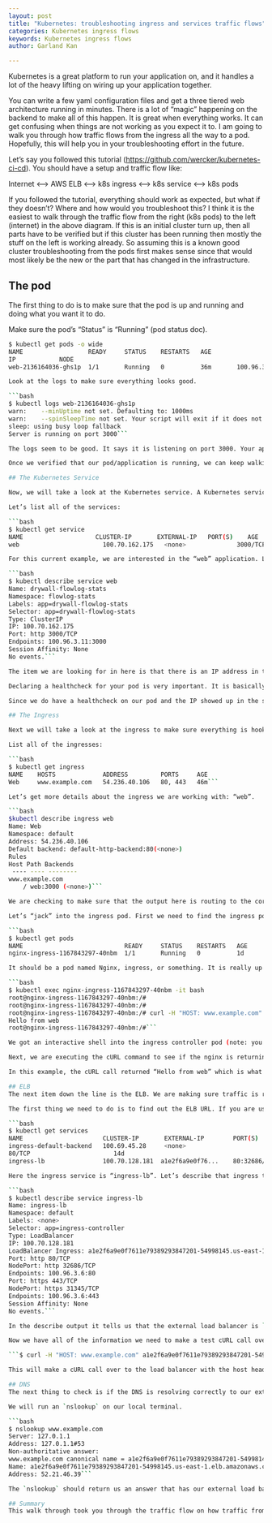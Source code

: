 ```yaml
---
layout: post
title: "Kubernetes: troubleshooting ingress and services traffic flows"
categories: Kubernetes ingress flows
keywords: Kubernetes ingress flows
author: Garland Kan

---
```


Kubernetes is a great platform to run your application on, and it handles a lot of the heavy lifting on wiring up your application together.

You can write a few yaml configuration files and get a three tiered web architecture running in minutes. There is a lot of “magic” happening on the backend to make all of this happen. It is great when everything works. It can get confusing when things are not working as you expect it to. I am going to walk you through how traffic flows from the ingress all the way to a pod. Hopefully, this will help you in your troubleshooting effort in the future.

Let’s say you followed this tutorial (<A HREF="https://github.com/wercker/kubernetes-ci-cd">https://github.com/wercker/kubernetes-ci-cd</a>). You should have a setup and traffic flow like:

Internet <--> AWS ELB <--> k8s ingress <--> k8s service <--> k8s pods

If you followed the tutorial, everything should work as expected, but what if they doesn’t? Where and how would you troubleshoot this? I think it is the easiest to walk through the traffic flow from the right (k8s pods) to the left (internet) in the above diagram. If this is an initial cluster turn up, then all parts have to be verified but if this cluster has been running then mostly the stuff on the left is working already. So assuming this is a known good cluster troubleshooting from the pods first makes sense since that would most likely be the new or the part that has changed in the infrastructure.

## The pod
The first thing to do is to make sure that the pod is up and running and doing what you want it to do.

Make sure the pod’s “Status” is “Running” (pod status doc).

```bash
$ kubectl get pods -o wide
NAME                  READY     STATUS    RESTARTS   AGE       
IP            NODE
web-2136164036-ghs1p  1/1       Running   0          36m       100.96.3.11   ip-172-20-57-113.ec2.internal```

Look at the logs to make sure everything looks good.

```bash
$ kubectl logs web-2136164036-ghs1p
warn:    --minUptime not set. Defaulting to: 1000ms
warn:    --spinSleepTime not set. Your script will exit if it does not stay up for at least 1000ms
sleep: using busy loop fallback
Server is running on port 3000```

The logs seem to be good. It says it is listening on port 3000. Your application will most likely have some other output, but the general idea here is to make sure the logs looks good. If the logs don’t indicate your application is up or running, then it is time to make your logs a little bit more verbose.

Once we verified that our pod/application is running, we can keep walking left in our traffic flow to see if anything else is wrong.

## The Kubernetes Service

Now, we will take a look at the Kubernetes service. A Kubernetes service is an abstraction on top of a set of related pods. Every Kubernetes service is assigned a virtual IP and requests to that service will be proxied to one of its pods. This is important because your pod has to be running and has passed it’s healthchecks before it is added to the service.

Let’s list all of the services:

```bash
$ kubectl get service
NAME                    CLUSTER-IP       EXTERNAL-IP   PORT(S)    AGE
web                       100.70.162.175   <none>              3000/TCP   39m```

For this current example, we are interested in the “web” application. Let’s describe this service.

```bash
$ kubectl describe service web
Name: drywall-flowlog-stats
Namespace: flowlog-stats
Labels: app=drywall-flowlog-stats
Selector: app=drywall-flowlog-stats
Type: ClusterIP
IP: 100.70.162.175
Port: http 3000/TCP
Endpoints: 100.96.3.11:3000
Session Affinity: None
No events.```

The item we are looking for in here is that there is an IP address in the “Endpoints” field. The IP addresses in this field mean that these pods are running and has passed their health checks. If you also take a look back above to where you listed all of the pods. This IP should be on that list.

Declaring a healthcheck for your pod is very important. It is basically some kind of check towards your pod to tell Kubernetes that your pod is alive and healthy. This can be an HTTP request to some endpoint that is returning and HTTP 200 or it can be a command that runs in the container. Here is more information about how to setup the healthchecks: <A HREF="https://kubernetes.io/docs/tasks/configure-pod-container/configure-liveness-readiness-probes/">https://kubernetes.io/docs/tasks/configure-pod-container/configure-liveness-readiness-probes/</a>.

Since we do have a healthcheck on our pod and the IP showed up in the service endpoint. We know that the pod is up and running in a good state and that Kubernetes service proxy is proxying it. We can move onto the next item in the traffic flow.

## The Ingress

Next we will take a look at the ingress to make sure everything is hooked up correctly here.

List all of the ingresses:

```bash
$ kubectl get ingress
NAME    HOSTS             ADDRESS         PORTS     AGE
Web     www.example.com   54.236.40.106   80, 443   46m```

Let’s get more details about the ingress we are working with: “web”.

```bash
$kubectl describe ingress web
Name: Web
Namespace: default
Address: 54.236.40.106
Default backend: default-http-backend:80(<none>)
Rules
Host Path Backends
 ---- ---- --------
www.example.com
    / web:3000 (<none>)```

We are checking to make sure that the output here is routing to the correct place. Looking at the “Backends” column, you’ll note that it is sending traffic to the endpoints in the service named “web”. This is what I would expect to see if everything was configured correctly. If everything still looks good, we can “jack” into the ingress controller and see if it can reach your pod.

Let’s “jack” into the ingress pod. First we need to find the ingress pod.

```bash
$ kubectl get pods
NAME                            READY     STATUS    RESTARTS   AGE       IP             NODE
nginx-ingress-1167843297-40nbm  1/1       Running   0          1d        10.2.105.5     ip-10-15-82-74.ec2.internal```

It should be a pod named Nginx, ingress, or something. It is really up to you to name the ingress whatever you want. Once you have the ingress pod’s name, we can “exec” into it with an interactive shell and run the cURL command to see what the Ingress returns us.

```bash
$ kubectl exec nginx-ingress-1167843297-40nbm -it bash
root@nginx-ingress-1167843297-40nbm:/# 
root@nginx-ingress-1167843297-40nbm:/#
root@nginx-ingress-1167843297-40nbm:/# curl -H "HOST: www.example.com" localhost 
Hello from web
root@nginx-ingress-1167843297-40nbm:/#```

We got an interactive shell into the ingress controller pod (note: you can do this with any pod). The Ingress pod is running a Nginx process that creates its config from querying the Kubernetes API on which “ingress” resources have been created on the cluster, and it gets the backend IPs from the Kubernetes service endpoints.

Next, we are executing the cURL command to see if the nginx is returning the content from our “web” pod. The Nginx is doing virtual host routing, which means we have to pass in the “HOST” header for the server we are trying to reach. Replace “www.example.com” to what you have configured.

In this example, the cURL call returned “Hello from web” which is what I expect from my “web” pod.

## ELB
The next item down the line is the ELB. We are making sure traffic is routing from the Internet through the ELB into our Ingress and to the Kubernetes cluster. We will use the same cURL trick we used in the last step to verify this. Doing this eliminates any DNS issues that we might have (we will talk about DNS issues next).

The first thing we need to do is to find out the ELB URL. If you are using a cloud provider that created your external load balancer for you, you can issue a few kubectl commands to get it by first listing all of the services:

```bash
$ kubectl get services
NAME                      CLUSTER-IP       EXTERNAL-IP        PORT(S)                      AGE
ingress-default-backend   100.69.45.28     <none>             
80/TCP                       14d
ingress-lb                100.70.128.181  a1e2f6a9e0f76...    80:32686/TCP,443:31345/TCP   14d```

Here the ingress service is “ingress-lb”. Let’s describe that ingress to get more information.

```bash
$ kubectl describe service ingress-lb
Name: ingress-lb
Namespace: default
Labels: <none>
Selector: app=ingress-controller
Type: LoadBalancer
IP: 100.70.128.181
LoadBalancer Ingress: a1e2f6a9e0f7611e79389293847201-54998145.us-east-1.elb.amazonaws.com
Port: http 80/TCP
NodePort: http 32686/TCP
Endpoints: 100.96.3.6:80
Port: https 443/TCP
NodePort: https 31345/TCP
Endpoints: 100.96.3.6:443
Session Affinity: None
No events.```

In the describe output it tells us that the external load balancer is `a1e2f6a9e0f7611e79389293847201-54998145.us-east-1.elb.amazonaws.com`

Now we have all of the information we need to make a test cURL call over to the external load balancer. On your local machines terminal run the following:

```$ curl -H "HOST: www.example.com" a1e2f6a9e0f7611e79389293847201-54998145.us-east-1.elb.amazonaws.com```

This will make a cURL call over to the load balancer with the host headers. If everything is working correctly it would return content from your web pod. If it doesnt, then it is most likely something is misconfigured with your external load balancer.

## DNS
The next thing to check is if the DNS is resolving correctly to our external load balancer. If it is not, then going to “www.example.com” is just sending you to the wrong place.

We will run an `nslookup` on our local terminal.

```bash
$ nslookup www.example.com
Server: 127.0.1.1
Address: 127.0.1.1#53
Non-authoritative answer:
www.example.com canonical name = a1e2f6a9e0f7611e79389293847201-54998145.us-east-1.elb.amazonaws.com
Name: a1e2f6a9e0f7611e79389293847201-54998145.us-east-1.elb.amazonaws.com
Address: 52.21.46.39```

The `nslookup` should return us an answer that has our external load balancer’s URL or IP. If it doesnt, then the DNS for “www.example.com” is set to the incorrect CNAME.

## Summary
This walk through took you through the traffic flow on how traffic from the internet will get to your application (aka pod). Everything shown here is in a working state. It is good to see what to expect in a working state so that you can compare to a nonworking one. I hope the series of commands and what to look for helps you out troubleshooting your Kubernetes application.
